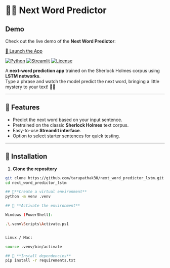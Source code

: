 # 🕵️‍♂️ Next Word Predictor

## Demo

Check out the live demo of the **Next Word Predictor**:

[🚀 Launch the App](https://nextwordpredictorlstm-k9c57vdm9punyby6orjp8v.streamlit.app/)

[![Python](https://img.shields.io/badge/python-3.10-blue?logo=python)]()
[![Streamlit](https://img.shields.io/badge/Streamlit-1.26-green?logo=streamlit)]()
[![License](https://img.shields.io/badge/license-MIT-yellow)]()

A **next-word prediction app** trained on the Sherlock Holmes corpus using **LSTM networks**.  
Type a phrase and watch the model predict the next word, bringing a little mystery to your text! 🕵️‍♀️

---



## 🔹 Features
- Predict the next word based on your input sentence.
- Pretrained on the classic **Sherlock Holmes** text corpus.
- Easy-to-use **Streamlit interface**.
- Option to select starter sentences for quick testing.

---

## 🔹 Installation

1. **Clone the repository**
```bash
git clone https://github.com/tarupathak30/next_word_predictor_lstm.git
cd next_word_predictor_lstm

## 🔹**Create a virtual environment**
python -m venv .venv

## 🔹 **Activate the environment**

Windows (PowerShell):

.\.venv\Scripts\Activate.ps1


Linux / Mac:

source .venv/bin/activate

## 🔹 **Install dependencies**
pip install -r requirements.txt
